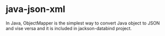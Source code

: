 # java-json-xml
In Java, ObjectMapper is the simplest way to convert Java object to JSON and vise versa and it is included in jackson-databind project.
